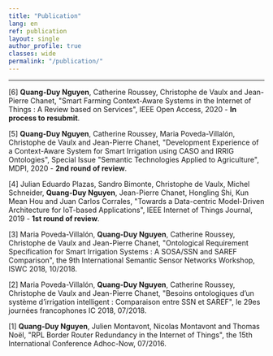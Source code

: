 ```yaml
---
title: "Publication"   
lang: en
ref: publication
layout: single
author_profile: true 
classes: wide
permalink: "/publication/"  
---
```

----
\[6\] **Quang-Duy Nguyen**, Catherine Roussey, Christophe de Vaulx and Jean-Pierre Chanet, "Smart Farming Context-Aware Systems in the Internet of Things : A Review based on Services", IEEE Open Access, 2020 - **In process to resubmit**.  

\[5\] **Quang-Duy Nguyen**, Catherine Roussey, Maria Poveda-Villalón, Christophe de Vaulx and Jean-Pierre Chanet, "Development Experience of a Context-Aware System for Smart Irrigation using CASO and IRRIG Ontologies", Special Issue "Semantic Technologies Applied to Agriculture", MDPI, 2020 - **2nd round of review**.  

\[4\] Julian Eduardo Plazas, Sandro Bimonte, Christophe de Vaulx, Michel Schneider, **Quang-Duy Nguyen**, Jean-Pierre Chanet, Hongling Shi, Kun Mean Hou and Juan Carlos Corrales, "Towards a Data-centric Model-Driven Architecture for IoT-based Applications", IEEE Internet of Things Journal, 2019 - **1st round of review**.    

\[3\] Maria Poveda-Villalón, **Quang-Duy Nguyen**, Catherine Roussey, Christophe de Vaulx and Jean-Pierre Chanet, "Ontological Requirement Specification for Smart Irrigation Systems : A SOSA/SSN and SAREF Comparison", the 9th International Semantic Sensor Networks Workshop, ISWC 2018, 10/2018.  

\[2\] Maria Poveda-Villalón, **Quang-Duy Nguyen**, Catherine Roussey, Christophe de Vaulx and Jean-Pierre Chanet, "Besoins ontologiques d’un système d’irrigation intelligent : Comparaison entre SSN et SAREF", le 29es journées francophones IC 2018, 07/2018.  

\[1\] **Quang-Duy Nguyen**, Julien Montavont, Nicolas Montavont and Thomas Noël, "RPL Border Router Redundancy in the Internet of Things", the 15th International Conference Adhoc-Now, 07/2016.  
